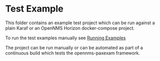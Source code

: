 # Test Example

This folder contains an example test project which can be run against a plain Karaf or an OpenNMS Horizon docker-compose project.

To run the test examples manually see [Running Examples](../../main/docs/RunningExamples.md)

The project can be run manually or can be automated as part of a continuous build which tests the opennms-paxexam framework.


